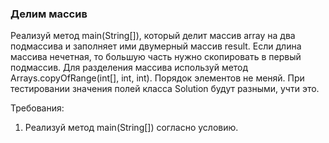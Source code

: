 
### Делим массив

Реализуй метод main(String[]), который делит массив array на два подмассива и заполняет ими двумерный массив
result. Если длина массива нечетная, то большую часть нужно скопировать в первый подмассив.
Для разделения массива используй метод Arrays.copyOfRange(int[], int, int). Порядок элементов не меняй.
При тестировании значения полей класса Solution будут разными, учти это.


Требования:
1.	Реализуй метод main(String[]) согласно условию.


